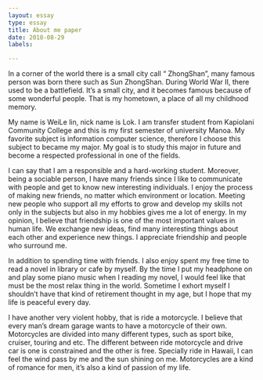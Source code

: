 ```yaml
---
layout: essay 
type: essay 
title: About me paper
date: 2018-08-29
labels: 

--- 
```


   In a corner of the world there is a small city call “ ZhongShan”, many famous person was born there such as Sun ZhongShan. During World War II, there used to be a battlefield. It’s a small city, and it becomes famous because of some wonderful people. That is my hometown, a place of all my childhood memory. 
  
  
  My name is WeiLe lin, nick name is Lok. I am transfer student from Kapiolani Community College and this is my first semester of university Manoa. My favorite subject is information computer science, therefore I choose this subject to became my major. My goal is to study this major in future and become a respected professional in one of the fields.
  
  
  I can say that I am a responsible and a hard-working student. Moreover, being a sociable person, I have many friends since I like to communicate with people and get to know new interesting individuals. I enjoy the process of making new friends, no matter which environment or location. Meeting new people who support all my efforts to grow and develop my skills not only in the subjects but also in my hobbies gives me a lot of energy. In my opinion, I believe that friendship is one of the most important values in human life. We exchange new ideas, find many interesting things about each other and experience new things. I appreciate friendship and people who surround me.
  
  
  
  
   In addition to spending time with friends. I also enjoy spent my free time to read a novel  in library or cafe by myself.  By the time I put my headphone on and play some piano music when I reading my novel, I would feel like that must be the most relax thing in the world. Sometime I exhort myself  I shouldn’t have that kind of retirement thought in my age, but I hope that my life is peaceful every day.
   
   
   I have another very violent hobby, that is ride a motorcycle. I believe that every man’s dream garage wants to have a motorcycle of their own. Motorcycles are divided into many different types, such as sport bike, cruiser, touring and etc. The different between ride motorcycle and drive car is one is constrained and the other is free. Specially ride in Hawaii, I can feel the wind pass by me and the sun shining on me. Motorcycles are a kind of romance for men, it’s also a kind of passion of my life.
  
  
